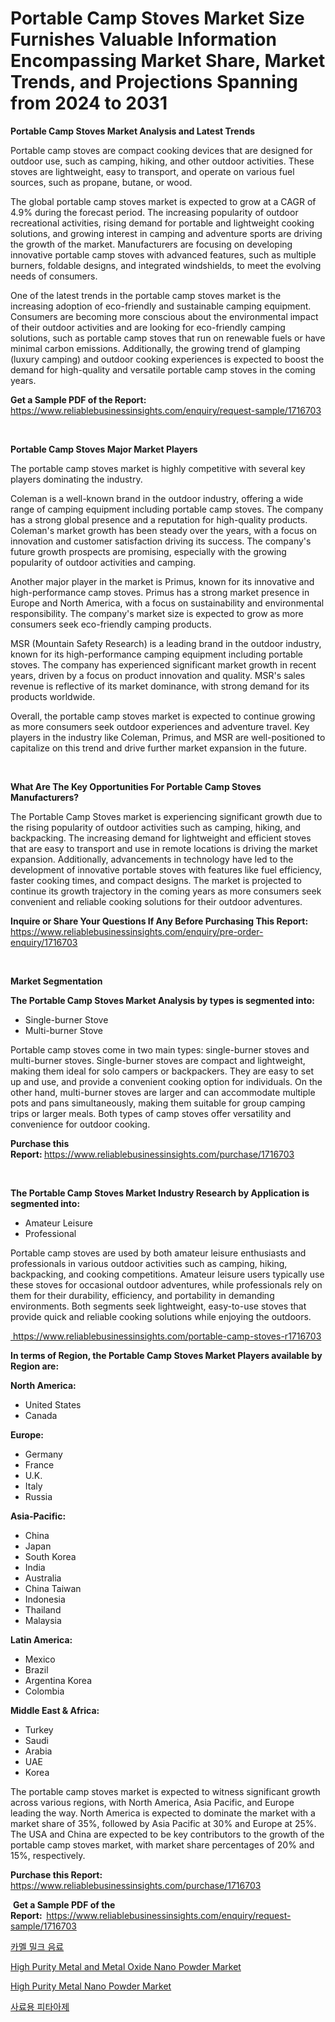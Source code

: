 <p><h1>Portable Camp Stoves Market Size Furnishes Valuable Information Encompassing Market Share, Market Trends, and Projections Spanning from 2024 to 2031</h1></p><p><strong>Portable Camp Stoves Market Analysis and Latest Trends</strong></p>
<p><p>Portable camp stoves are compact cooking devices that are designed for outdoor use, such as camping, hiking, and other outdoor activities. These stoves are lightweight, easy to transport, and operate on various fuel sources, such as propane, butane, or wood.</p><p>The global portable camp stoves market is expected to grow at a CAGR of 4.9% during the forecast period. The increasing popularity of outdoor recreational activities, rising demand for portable and lightweight cooking solutions, and growing interest in camping and adventure sports are driving the growth of the market. Manufacturers are focusing on developing innovative portable camp stoves with advanced features, such as multiple burners, foldable designs, and integrated windshields, to meet the evolving needs of consumers.</p><p>One of the latest trends in the portable camp stoves market is the increasing adoption of eco-friendly and sustainable camping equipment. Consumers are becoming more conscious about the environmental impact of their outdoor activities and are looking for eco-friendly camping solutions, such as portable camp stoves that run on renewable fuels or have minimal carbon emissions. Additionally, the growing trend of glamping (luxury camping) and outdoor cooking experiences is expected to boost the demand for high-quality and versatile portable camp stoves in the coming years.</p></p>
<p><strong>Get a Sample PDF of the Report:&nbsp;</strong> <a href="https://www.reliablebusinessinsights.com/enquiry/request-sample/1716703">https://www.reliablebusinessinsights.com/enquiry/request-sample/1716703</a></p>
<p>&nbsp;</p>
<p><strong>Portable Camp Stoves Major Market Players</strong></p>
<p><p>The portable camp stoves market is highly competitive with several key players dominating the industry. </p><p>Coleman is a well-known brand in the outdoor industry, offering a wide range of camping equipment including portable camp stoves. The company has a strong global presence and a reputation for high-quality products. Coleman's market growth has been steady over the years, with a focus on innovation and customer satisfaction driving its success. The company's future growth prospects are promising, especially with the growing popularity of outdoor activities and camping.</p><p>Another major player in the market is Primus, known for its innovative and high-performance camp stoves. Primus has a strong market presence in Europe and North America, with a focus on sustainability and environmental responsibility. The company's market size is expected to grow as more consumers seek eco-friendly camping products.</p><p>MSR (Mountain Safety Research) is a leading brand in the outdoor industry, known for its high-performance camping equipment including portable stoves. The company has experienced significant market growth in recent years, driven by a focus on product innovation and quality. MSR's sales revenue is reflective of its market dominance, with strong demand for its products worldwide.</p><p>Overall, the portable camp stoves market is expected to continue growing as more consumers seek outdoor experiences and adventure travel. Key players in the industry like Coleman, Primus, and MSR are well-positioned to capitalize on this trend and drive further market expansion in the future.</p></p>
<p>&nbsp;</p>
<p><strong>What Are The Key Opportunities For Portable Camp Stoves Manufacturers?</strong></p>
<p><p>The Portable Camp Stoves market is experiencing significant growth due to the rising popularity of outdoor activities such as camping, hiking, and backpacking. The increasing demand for lightweight and efficient stoves that are easy to transport and use in remote locations is driving the market expansion. Additionally, advancements in technology have led to the development of innovative portable stoves with features like fuel efficiency, faster cooking times, and compact designs. The market is projected to continue its growth trajectory in the coming years as more consumers seek convenient and reliable cooking solutions for their outdoor adventures.</p></p>
<p><strong>Inquire or Share Your Questions If Any Before Purchasing This Report:</strong> <a href="https://www.reliablebusinessinsights.com/enquiry/pre-order-enquiry/1716703">https://www.reliablebusinessinsights.com/enquiry/pre-order-enquiry/1716703</a></p>
<p>&nbsp;</p>
<p><strong>Market Segmentation</strong></p>
<p><strong>The Portable Camp Stoves Market Analysis by types is segmented into:</strong></p>
<p><ul><li>Single-burner Stove</li><li>Multi-burner Stove</li></ul></p>
<p><p>Portable camp stoves come in two main types: single-burner stoves and multi-burner stoves. Single-burner stoves are compact and lightweight, making them ideal for solo campers or backpackers. They are easy to set up and use, and provide a convenient cooking option for individuals. On the other hand, multi-burner stoves are larger and can accommodate multiple pots and pans simultaneously, making them suitable for group camping trips or larger meals. Both types of camp stoves offer versatility and convenience for outdoor cooking.</p></p>
<p><strong>Purchase this Report:&nbsp;</strong><a href="https://www.reliablebusinessinsights.com/purchase/1716703">https://www.reliablebusinessinsights.com/purchase/1716703</a></p>
<p>&nbsp;</p>
<p><strong>The Portable Camp Stoves Market Industry Research by Application is segmented into:</strong></p>
<p><ul><li>Amateur Leisure</li><li>Professional</li></ul></p>
<p><p>Portable camp stoves are used by both amateur leisure enthusiasts and professionals in various outdoor activities such as camping, hiking, backpacking, and cooking competitions. Amateur leisure users typically use these stoves for occasional outdoor adventures, while professionals rely on them for their durability, efficiency, and portability in demanding environments. Both segments seek lightweight, easy-to-use stoves that provide quick and reliable cooking solutions while enjoying the outdoors.</p></p>
<p><a href="https://www.reliablebusinessinsights.com/portable-camp-stoves-r1716703">&nbsp;https://www.reliablebusinessinsights.com/portable-camp-stoves-r1716703</a></p>
<p><strong>In terms of Region, the Portable Camp Stoves Market Players available by Region are:</strong></p>
<p>
    <p> <strong> North America: </strong>
        <ul>
            <li>United States</li>
            <li>Canada</li>
        </ul>
        </p> 
    <p> <strong> Europe: </strong>
        <ul>
            <li>Germany</li>
            <li>France</li>
            <li>U.K.</li>
            <li>Italy</li>
            <li>Russia</li>
        </ul>
        </p> 
    <p> <strong> Asia-Pacific: </strong>
        <ul>
            <li>China</li>
            <li>Japan</li>
            <li>South Korea</li>
            <li>India</li>
            <li>Australia</li>
            <li>China Taiwan</li>
            <li>Indonesia</li>
            <li>Thailand</li>
            <li>Malaysia</li>
        </ul>
        </p> 
    <p> <strong> Latin America: </strong>
        <ul>
            <li>Mexico</li>
            <li>Brazil</li>
            <li>Argentina Korea</li>
            <li>Colombia</li>
        </ul>
        </p> 
    <p> <strong> Middle East & Africa: </strong>
        <ul>
            <li>Turkey</li>
            <li>Saudi</li>
            <li>Arabia</li>
            <li>UAE</li>
            <li>Korea</li>
        </ul>
    </p>
    </p>
<p><p>The portable camp stoves market is expected to witness significant growth across various regions, with North America, Asia Pacific, and Europe leading the way. North America is expected to dominate the market with a market share of 35%, followed by Asia Pacific at 30% and Europe at 25%. The USA and China are expected to be key contributors to the growth of the portable camp stoves market, with market share percentages of 20% and 15%, respectively.</p></p>
<p><strong>Purchase this Report: </strong><a href="https://www.reliablebusinessinsights.com/purchase/1716703">https://www.reliablebusinessinsights.com/purchase/1716703</a></p>
<p>&nbsp;<strong>Get a Sample PDF of the Report:&nbsp;&nbsp;</strong><a href="https://www.reliablebusinessinsights.com/enquiry/request-sample/1716703">https://www.reliablebusinessinsights.com/enquiry/request-sample/1716703</a></p>
<p><strong></strong></p>
<p><p><a href="https://github.com/GabrielBlanda5656/Market-Research-Report-List-2/blob/main/8545393146977.md">카멜 밀크 음료</a></p><p><a href="https://github.com/provorikovar/Market-Research-Report-List-5/blob/main/high-purity-metal-and-metal-oxide-nano-powder-market.md">High Purity Metal and Metal Oxide Nano Powder Market</a></p><p><a href="https://github.com/angelajermaine/Market-Research-Report-List-3/blob/main/high-purity-metal-nano-powder-market.md">High Purity Metal Nano Powder Market</a></p><p><a href="https://github.com/rick7624/Market-Research-Report-List-1/blob/main/7283691146978.md">사료용 피타아제</a></p></p>